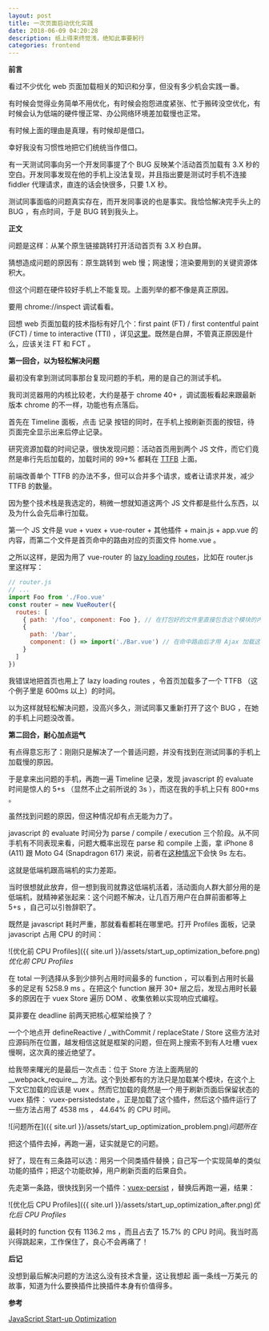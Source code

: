 ```yaml
---
layout: post
title: 一次页面启动优化实践
date: 2018-06-09 04:20:28
description: 纸上得来终觉浅，绝知此事要躬行
categories: frontend
---
```


**前言**

看过不少优化 web 页面加载相关的知识和分享，但没有多少机会实践一番。

有时候会觉得业务简单不用优化，有时候会抱怨进度紧张、忙于搬砖没空优化，有时候会认为低端的硬件慢正常、办公网络环境差加载慢也正常。

有时候上面的理由是真理，有时候却是借口。

幸好我没有习惯性地把它们统统当作借口。

有一天测试同事向另一个开发同事提了个 BUG 反映某个活动首页加载有 3.X 秒的空白。开发同事发现在他的手机上没法复现，并且指出要是测试时手机不连接 fiddler 代理请求，直连的话会快很多，只要 1.X 秒。

测试同事面临的问题真实存在，而开发同事说的也是事实。我恰恰解决完手头上的 BUG ，有点时间，于是 BUG 转到我头上。

**正文**

问题是这样：从某个原生链接跳转打开活动首页有 3.X 秒白屏。

猜想造成问题的原因有：原生跳转到 web 慢；网速慢；渲染要用到的关键资源体积大。

但这个问题在硬件较好手机上不能复现。上面列举的都不像是真正原因。

要用 chrome://inspect 调试看看。

回想 web 页面加载的技术指标有好几个：first paint (FT) / first contentful paint (FCT) / time to interactive (TTI) ，详见[这里](https://developers.google.com/web/fundamentals/performance/user-centric-performance-metrics)。既然是白屏，不管真正原因是什么，应该关注 FT 和 FCT 。

**第一回合，以为轻松解决问题**

最初没有拿到测试同事那台复现问题的手机，用的是自己的测试手机。

我司浏览器用的内核比较老，大约是基于 chrome 40+ ，调试面板看起来跟最新版本 chrome 的不一样，功能也有点落后。

首先在 Timeline 面板，点击 记录 按钮的同时，在手机上按刷新页面的按钮，待页面完全显示出来后停止记录。

研究资源加载的时间记录，很快发现问题：活动首页用到两个 JS 文件，而它们竟然是串行先后加载的，加载时间的 99+% 都耗在 [TTFB](https://en.wikipedia.org/wiki/Time_to_first_byte) 上面。

前端改善单个 TTFB 的办法不多，但可以合并多个请求，或者让请求并发，减少 TTFB 的数量。

因为整个技术栈是我选定的，稍微一想就知道这两个 JS 文件都是些什么东西，以及为什么会先后串行加载。

第一个 JS 文件是 vue + vuex + vue-router + 其他插件 + main.js + app.vue 的内容，而第二个文件是首页命中的路由对应的页面文件 home.vue 。

之所以这样，是因为用了 vue-router 的 [lazy loading routes](https://router.vuejs.org/guide/advanced/lazy-loading.html#grouping-components-in-the-same-chunk)，比如在 router.js 里这样写：

```javascript
// router.js
// ...
import Foo from './Foo.vue'
const router = new VueRouter({
  routes: [
    { path: '/foo', component: Foo }, // 在打包好的文件里直接包含这个模块的内容
    {
      path: '/bar',
      component: () => import('./Bar.vue') // 在命中路由后才用 Ajax 加载这个模块的内容，需要相应的 webpack/babel 支持
    }
  ]
})
```

我错误地把首页也用上了 lazy loading routes ，令首页加载多了一个 TTFB （这个例子里是 600ms 以上）的时间。

以为这样就轻松解决问题，没高兴多久，测试同事又重新打开了这个 BUG ，在她的手机上问题没改善。

**第二回合，耐心加点运气**

有点得意忘形了：刚刚只是解决了一个普适问题，并没有找到在测试同事的手机上加载慢的原因。

于是拿来出问题的手机，再跑一遍 Timeline 记录，发现 javascript 的 evaluate 时间是惊人的 5+s （显然不止之前所说的 3s ），而这在我的手机上只有 800+ms 。

虽然找到问题的原因，但这种情况却有点无能为力了。

javascript 的 evaluate 时间分为 parse / compile / execution 三个阶段。从不同手机有不同表现来看，问题大概率出现在 parse 和 compile 上面，拿 iPhone 8 (A11) 跟 Moto G4 (Snapdragon 617) 来说，前者在[这种情况](https://medium.com/dev-channel/the-cost-of-javascript-84009f51e99e)下会快 9s 左右。

这就是低端机跟高端机的实力差距。

当时很想就此放弃，但一想到我司就靠这低端机活着，活动面向人群大部分用的是低端机，就精神紧张起来：这个问题不解决，让几百万用户在白屏前面都等上 5+s ，自己可以引咎辞职了。

既然是 javascript 耗时严重，那就看看都耗在哪里吧。打开 Profiles 面板，记录 javascript 占用 CPU 的时间：

![优化前 CPU Profiles]({{ site.url }}/assets/start_up_optimization_before.png)*优化前 CPU Profiles*

在 total 一列选择从多到少排列占用时间最多的 function ，可以看到占用时长最多的足足有 5258.9 ms 。在把这个 function 展开 30+ 层之后，发现占用时长最多的原因在于 vuex Store 遍历 DOM 、收集依赖以实现响应式编程。

莫非要在 deadline 前两天把核心框架给换了？

一个个地点开 defineReactive / _withCommit / replaceState / Store 这些方法对应源码所在位置，越发相信这就是框架的问题，但在网上搜索不到有人吐槽 vuex 慢啊，这次真的接近绝望了。

给我带来曙光的是最后一次点击：位于 Store 方法上面两层的 \_\_webpack_require\_\_ 方法。这个到处都有的方法只是加载某个模块，在这个上下文它加载的应该是 vuex 。然而它加载的竟然是一个用于刷新页面后保留状态的 vuex 插件： vuex-persistedstate 。正是加载了这个插件，然后这个插件运行了一些方法占用了 4538 ms ， 44.64% 的 CPU 时间。

![问题所在]({{ site.url }}/assets/start_up_optimization_problem.png)*问题所在*

把这个插件去掉，再跑一遍，证实就是它的问题。

好了，现在有三条路可以选：用另一个同类插件替换；自己写一个实现简单的类似功能的插件；把这个功能砍掉，用户刷新页面的后果自负。

先走第一条路，很快找到另一个插件：[vuex-persist](https://github.com/championswimmer/vuex-persist) ，替换后再跑一遍，结果：

![优化后 CPU Profiles]({{ site.url }}/assets/start_up_optimization_after.png)*优化后 CPU Profiles*

最耗时的 function 仅有 1136.2 ms ，而且占去了 15.7% 的 CPU 时间。我当时高兴得跳起来，工作保住了，良心不会再痛了！

**后记**

没想到最后解决问题的方法这么没有技术含量，这让我想起 画一条线一万美元 的故事，知道为什么要换插件比换插件本身有价值得多。

**参考**

[JavaScript Start-up Optimization](https://developers.google.com/web/fundamentals/performance/optimizing-content-efficiency/javascript-startup-optimization/#parsecompile)